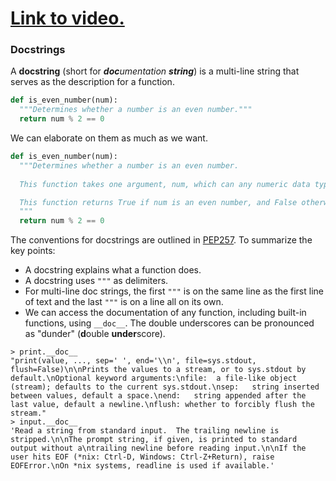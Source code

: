# [Link to video.](https://www.youtube.com/watch?v=HYXj0iB2pl4&list=PLVD25niNi0Bkf2psAf7PzB1SV068XyNPo&index=34)

### Docstrings

A **docstring** (short for _**doc**umentation **string**_) is a multi-line string that serves as the description for a function.

```python
def is_even_number(num):
  """Determines whether a number is an even number."""
  return num % 2 == 0
```
We can elaborate on them as much as we want.

```python
def is_even_number(num):
  """Determines whether a number is an even number.
  
  This function takes one argument, num, which can any numeric data type.

  This function returns True if num is an even number, and False otherwise.
  """
  return num % 2 == 0
```

The conventions for docstrings are outlined in [PEP257](https://www.python.org/dev/peps/pep-0257/). To summarize the key points:
* A docstring explains what a function does.
* A docstring uses `"""` as delimiters.
* For multi-line doc strings, the first `"""` is on the same line as the first line of text and the last `"""` is on a line all on its own. 
* We can access the documentation of any function, including built-in functions,  using `__doc__`. The double underscores can be pronounced as "dunder" (**d**ouble **under**score).

```
> print.__doc__
"print(value, ..., sep=' ', end='\\n', file=sys.stdout, flush=False)\n\nPrints the values to a stream, or to sys.stdout by default.\nOptional keyword arguments:\nfile:  a file-like object (stream); defaults to the current sys.stdout.\nsep:   string inserted between values, default a space.\nend:   string appended after the last value, default a newline.\nflush: whether to forcibly flush the stream."
> input.__doc__
'Read a string from standard input.  The trailing newline is stripped.\n\nThe prompt string, if given, is printed to standard output without a\ntrailing newline before reading input.\n\nIf the user hits EOF (*nix: Ctrl-D, Windows: Ctrl-Z+Return), raise EOFError.\nOn *nix systems, readline is used if available.'
```
